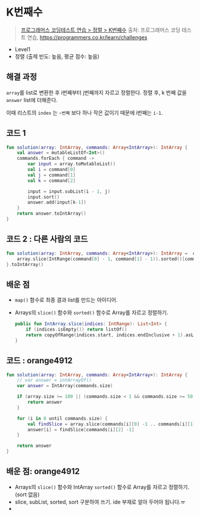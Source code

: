 # K번째수

> [프로그래머스 코딩테스트 연습 > 정렬 > K번째수](https://programmers.co.kr/learn/courses/30/lessons/42748)
> 출처: 프로그래머스 코딩 테스트 연습, https://programmers.co.kr/learn/challenges

- Level1
- 정렬 (출제 빈도: 높음, 평균 점수: 높음)

## 해결 과정

`array`를 list로 변환한 후 i번째부터 j번째까지 자르고 정렬한다.
정렬 후, k 번째 값을 `answer` list에 더해준다.

이때 리스트의 `index` 는 `~번째` 보다 하나 작은 값이기 때문에
i번째는 `i-1`.

## 코드 1

```kotlin
fun solution(array: IntArray, commands: Array<IntArray>): IntArray {
    val answer = mutableListOf<Int>()
    commands.forEach { command ->
        var input = array.toMutableList()
        val i = command[0]
        val j = command[1]
        val k = command[2]

        input = input.subList(i - 1, j)
        input.sort()
        answer.add(input[k-1])
    }
    return answer.toIntArray()
}
```

## 코드 2 : 다른 사람의 코드

```kotlin
fun solution(array: IntArray, commands: Array<IntArray>): IntArray =  commands.map { command ->
    array.slice(IntRange(command[0] - 1, command[1] - 1)).sorted()[command[2] - 1]
}.toIntArray()
```

## 배운 점

- `map()` 함수로 최종 결과 list를 만드는 아이디어.
- Arrays의 `slice()` 함수와 `sorted()` 함수로 Array를 자르고 정렬하기.

  ```kotlin
  public fun IntArray.slice(indices: IntRange): List<Int> {
      if (indices.isEmpty()) return listOf()
      return copyOfRange(indices.start, indices.endInclusive + 1).asList()
  }
  ```
  
  
## 코드 : orange4912
```kotlin
fun solution(array: IntArray, commands: Array<IntArray>): IntArray {
    // var answer = intArrayOf()
    var answer = IntArray(commands.size)

    if (array.size >= 100 || (commands.size < 1 && commands.size >= 50)) {
        return answer
    }

    for (i in 0 until commands.size) {
        val findSlice = array.slice(commands[i][0] -1 .. commands[i][1] -1).sorted()
        answer[i] = findSlice[commands[i][2] -1]
    }

    return answer
}
```

## 배운 점: orange4912
- Arrays의 `slice()` 함수와 IntArray `sorted()` 함수로 Array를 자르고 정렬하기. (sort 없음)
- slice, subList, sorted, sort 구분하여 쓰기. ide 부재로 알아 두어야 됩니다.ㅠ
- 
